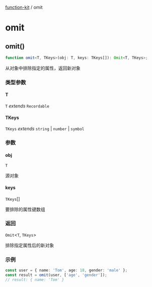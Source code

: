 [function-kit](index.md) / omit

# omit

## omit()

```ts
function omit<T, TKeys>(obj: T, keys: TKeys[]): Omit<T, TKeys>;
```

从对象中排除指定的属性，返回新对象

### 类型参数

#### T

`T` *extends* `Recordable`

#### TKeys

`TKeys` *extends* `string` \| `number` \| `symbol`

### 参数

#### obj

`T`

源对象

#### keys

`TKeys`[]

要排除的属性键数组

### 返回

`Omit`\<`T`, `TKeys`\>

排除指定属性后的新对象

### 示例

```ts
const user = { name: 'Tom', age: 18, gender: 'male' };
const result = omit(user, ['age', 'gender']);
// result: { name: 'Tom' }
```
